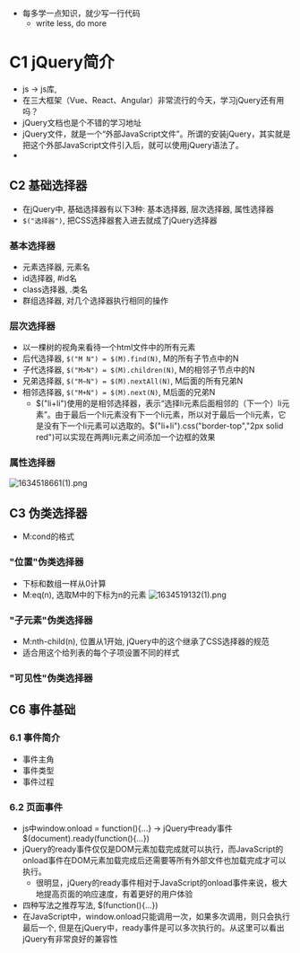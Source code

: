 - 每多学一点知识，就少写一行代码
    - write less, do more

# C1 jQuery简介
- js -> js库, 
- 在三大框架（Vue、React、Angular）非常流行的今天，学习jQuery还有用吗？
- jQuery文档也是个不错的学习地址
- jQuery文件，就是一个“外部JavaScript文件”。所谓的安装jQuery，其实就是把这个外部JavaScript文件引入后，就可以使用jQuery语法了。
- 

## C2 基础选择器
- 在jQuery中, 基础选择器有以下3种: 基本选择器, 层次选择器, 属性选择器
- `$("选择器")`, 把CSS选择器套入进去就成了jQuery选择器

### 基本选择器
- 元素选择器, 元素名
- id选择器, #id名
- class选择器, .类名
- 群组选择器, 对几个选择器执行相同的操作

### 层次选择器
- 以一棵树的视角来看待一个html文件中的所有元素
- 后代选择器, `$("M N") = $(M).find(N)`, M的所有子节点中的N
- 子代选择器, `$("M>N") = $(M).children(N)`, M的相邻子节点中的N
- 兄弟选择器, `$("M~N") = $(M).nextAll(N)`, M后面的所有兄弟N
- 相邻选择器, `$("M+N") = $(M).next(N)`, M后面的兄弟N
    - $("li+li")使用的是相邻选择器，表示“选择li元素后面相邻的（下一个）li元素”。由于最后一个li元素没有下一个li元素，所以对于最后一个li元素，它是没有下一个li元素可以选取的。$("li+li").css("border-top","2px solid red")可以实现在两两li元素之间添加一个边框的效果

### 属性选择器
![1634518661(1).png](https://pic.rmb.bdstatic.com/bjh/981ca3e9c65c4d1c7167450a2bf466d2.png)

## C3 伪类选择器
- M:cond的格式

### "位置"伪类选择器
- 下标和数组一样从0计算
- M:eq(n), 选取M中的下标为n的元素
![1634519132(1).png](https://pic.rmb.bdstatic.com/bjh/7d487b71479f5e64ecc5b34fbb6efdcd.png)

### "子元素"伪类选择器
- M:nth-child(n), 位置从1开始, jQuery中的这个继承了CSS选择器的规范
- 适合用这个给列表的每个子项设置不同的样式

### "可见性"伪类选择器


## C6 事件基础
### 6.1 事件简介
- 事件主角
- 事件类型
- 事件过程
### 6.2 页面事件
- js中window.onload = function(){...} -> jQuery中ready事件$(document).ready(function(){...})
- jQuery的ready事件仅仅是DOM元素加载完成就可以执行，而JavaScript的onload事件在DOM元素加载完成后还需要等所有外部文件也加载完成才可以执行。
    - 很明显，jQuery的ready事件相对于JavaScript的onload事件来说，极大地提高页面的响应速度，有着更好的用户体验
- 四种写法之推荐写法, $(function(){...})
- 在JavaScript中，window.onload只能调用一次，如果多次调用，则只会执行最后一个, 但是在jQuery中，ready事件是可以多次执行的。从这里可以看出jQuery有非常良好的兼容性
